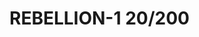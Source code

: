 # REBELLION-1                                                                                                           20/200
